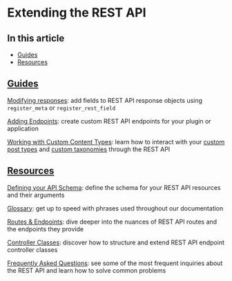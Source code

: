 # Extending the REST API

## In this article

- [Guides](https://developer.wordpress.org/rest-api/extending-the-rest-api/#guides)
- [Resources](https://developer.wordpress.org/rest-api/extending-the-rest-api/#resources)

## [Guides](https://developer.wordpress.org/rest-api/extending-the-rest-api/#guides)

[Modifying responses](https://developer.wordpress.org/rest-api/extending-the-rest-api/modifying-responses/): add fields to REST API response objects using `register_meta` or `register_rest_field`

[Adding Endpoints](https://developer.wordpress.org/rest-api/extending-the-rest-api/adding-custom-endpoints/): create custom REST API endpoints for your plugin or application

[Working with Custom Content Types](https://developer.wordpress.org/rest-api/extending-the-rest-api/adding-rest-api-support-for-custom-content-types/): learn how to interact with your [custom post types](https://developer.wordpress.org/plugins/post-types/) and [custom taxonomies](https://developer.wordpress.org/plugins/post-types/) through the REST API

## [Resources](https://developer.wordpress.org/rest-api/extending-the-rest-api/#resources)

[Defining your API Schema](https://developer.wordpress.org/rest-api/extending-the-rest-api/schema/): define the schema for your REST API resources and their arguments

[Glossary](https://developer.wordpress.org/rest-api/glossary/): get up to speed with phrases used throughout our documentation

[Routes & Endpoints](https://developer.wordpress.org/rest-api/extending-the-rest-api/routes-and-endpoints/): dive deeper into the nuances of REST API routes and the endpoints they provide

[Controller Classes](https://developer.wordpress.org/rest-api/extending-the-rest-api/controller-classes/): discover how to structure and extend REST API endpoint controller classes

[Frequently Asked Questions](https://developer.wordpress.org/rest-api/frequently-asked-questions/): see some of the most frequent inquiries about the REST API and learn how to solve common problems